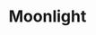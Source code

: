 ---
layout: post
title: Moonlight
director: Barry Jenkins
year: 2016
cover: https://images.mubicdn.net/images/film/152823/cache-163681-1570784433/image-w1280.jpg
imdb_id: tt4975722
---